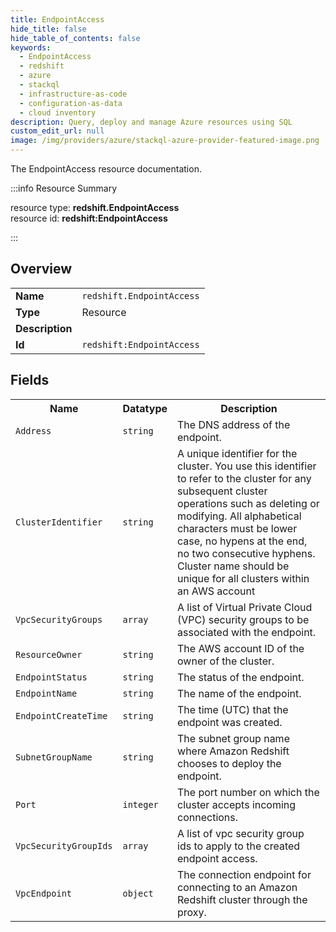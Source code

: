 ```yaml
---
title: EndpointAccess
hide_title: false
hide_table_of_contents: false
keywords:
  - EndpointAccess
  - redshift
  - azure
  - stackql
  - infrastructure-as-code
  - configuration-as-data
  - cloud inventory
description: Query, deploy and manage Azure resources using SQL
custom_edit_url: null
image: /img/providers/azure/stackql-azure-provider-featured-image.png
---
```

The EndpointAccess resource documentation.

:::info Resource Summary

<div class="row">
<div class="providerDocColumn">
<span>resource type:&nbsp;<b>redshift.EndpointAccess</b></span><br />
<span>resource id:&nbsp;<b>redshift:EndpointAccess</b></span><br />
</div>
</div>

:::

## Overview
<table><tbody>
<tr><td><b>Name</b></td><td><code>redshift.EndpointAccess</code></td></tr>
<tr><td><b>Type</b></td><td>Resource</td></tr>
<tr><td><b>Description</b></td><td></td></tr>
<tr><td><b>Id</b></td><td><code>redshift:EndpointAccess</code></td></tr>
</tbody></table>

## Fields
<table><tbody>
<tr><th>Name</th><th>Datatype</th><th>Description</th></tr>
<tr><td><code>Address</code></td><td><code>string</code></td><td>The DNS address of the endpoint.</td></tr><tr><td><code>ClusterIdentifier</code></td><td><code>string</code></td><td>A unique identifier for the cluster. You use this identifier to refer to the cluster for any subsequent cluster operations such as deleting or modifying. All alphabetical characters must be lower case, no hypens at the end, no two consecutive hyphens. Cluster name should be unique for all clusters within an AWS account</td></tr><tr><td><code>VpcSecurityGroups</code></td><td><code>array</code></td><td>A list of Virtual Private Cloud (VPC) security groups to be associated with the endpoint.</td></tr><tr><td><code>ResourceOwner</code></td><td><code>string</code></td><td>The AWS account ID of the owner of the cluster.</td></tr><tr><td><code>EndpointStatus</code></td><td><code>string</code></td><td>The status of the endpoint.</td></tr><tr><td><code>EndpointName</code></td><td><code>string</code></td><td>The name of the endpoint.</td></tr><tr><td><code>EndpointCreateTime</code></td><td><code>string</code></td><td>The time (UTC) that the endpoint was created.</td></tr><tr><td><code>SubnetGroupName</code></td><td><code>string</code></td><td>The subnet group name where Amazon Redshift chooses to deploy the endpoint.</td></tr><tr><td><code>Port</code></td><td><code>integer</code></td><td>The port number on which the cluster accepts incoming connections.</td></tr><tr><td><code>VpcSecurityGroupIds</code></td><td><code>array</code></td><td>A list of vpc security group ids to apply to the created endpoint access.</td></tr><tr><td><code>VpcEndpoint</code></td><td><code>object</code></td><td>The connection endpoint for connecting to an Amazon Redshift cluster through the proxy.</td></tr>
</tbody></table>